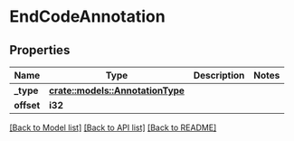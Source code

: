 # EndCodeAnnotation

## Properties

Name | Type | Description | Notes
------------ | ------------- | ------------- | -------------
**_type** | [**crate::models::AnnotationType**](annotationType.md) |  | 
**offset** | **i32** |  | 

[[Back to Model list]](../README.md#documentation-for-models) [[Back to API list]](../README.md#documentation-for-api-endpoints) [[Back to README]](../README.md)


